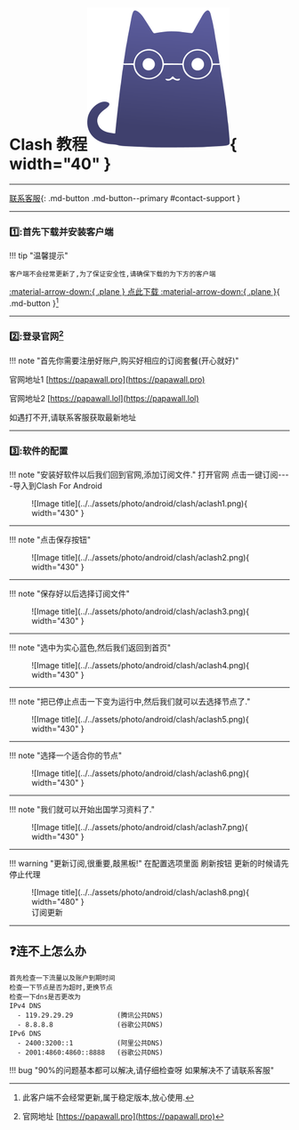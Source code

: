 # Clash 教程![Image title](../../assets/photo/win/clash/clashlogo.png){ width="40" }
---

[联系客服](javascript:void(0);){: .md-button .md-button--primary #contact-support }

---

### 1️⃣:首先下载并安装客户端
!!! tip "温馨提示"
    
    客户端不会经常更新了,为了保证安全性,请确保下载的为下方的客户端 
    
[:material-arrow-down:{ .plane } 点此下载 :material-arrow-down:{ .plane }](https://down.papawall.cc/Clash.apk){ .md-button }[^1] 

---

### 2️⃣:登录官网[^2] 

!!! note "首先你需要注册好账户,购买好相应的订阅套餐(开心就好)"

官网地址1 [https://papawall.pro](https://papawall.pro)

官网地址2 [https://papawall.lol](https://papawall.lol)

如遇打不开,请联系客服获取最新地址
    
---

### 3️⃣:软件的配置
!!! note "安装好软件以后我们回到官网,添加订阅文件."
    打开官网 点击一键订阅----导入到Clash For Android
<figure markdown="span">
![Image title](../../assets/photo/android/clash/aclash1.png){ width="430" }
</figure>

---

!!! note "点击保存按钮"
<figure markdown="span">
![Image title](../../assets/photo/android/clash/aclash2.png){ width="430" }
</figure>

---


!!! note "保存好以后选择订阅文件"
<figure markdown="span">
![Image title](../../assets/photo/android/clash/aclash3.png){ width="430" }
</figure>

---


!!! note "选中为实心蓝色,然后我们返回到首页"
<figure markdown="span">
![Image title](../../assets/photo/android/clash/aclash4.png){ width="430" }
</figure>

---


!!! note "把已停止点击一下变为运行中,然后我们就可以去选择节点了."
<figure markdown="span">
![Image title](../../assets/photo/android/clash/aclash5.png){ width="430" }
</figure>

---


!!! note "选择一个适合你的节点"
<figure markdown="span">
![Image title](../../assets/photo/android/clash/aclash6.png){ width="430" }
</figure>

---


!!! note "我们就可以开始出国学习资料了."
<figure markdown="span">
![Image title](../../assets/photo/android/clash/aclash7.png){ width="430" }
</figure>

---

!!! warning "更新订阅,很重要,敲黑板!"
    在配置选项里面 刷新按钮 更新的时候请先停止代理
<figure markdown="span">
![Image title](../../assets/photo/android/clash/aclash8.png){ width="480" }
  <figcaption>订阅更新</figcaption>
</figure>

---

## ❓连不上怎么办
    首先检查一下流量以及账户到期时间
    检查一下节点是否为超时,更换节点
    检查一下dns是否更改为
    IPv4 DNS
      - 119.29.29.29           (腾讯公共DNS)
      - 8.8.8.8                (谷歌公共DNS)
    IPv6 DNS
      - 2400:3200::1           (阿里公共DNS)
      - 2001:4860:4860::8888   (谷歌公共DNS)
!!! bug "90%的问题基本都可以解决,请仔细检查呀 如果解决不了请联系客服"



[^1]: 此客户端不会经常更新,属于稳定版本,放心使用.
[^2]: 官网地址 [https://papawall.pro](https://papawall.pro)
